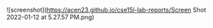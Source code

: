 ![screenshot](https://acen23.github.io/cse15l-lab-reports/Screen Shot 2022-01-12 at 5.27.57 PM.png)
